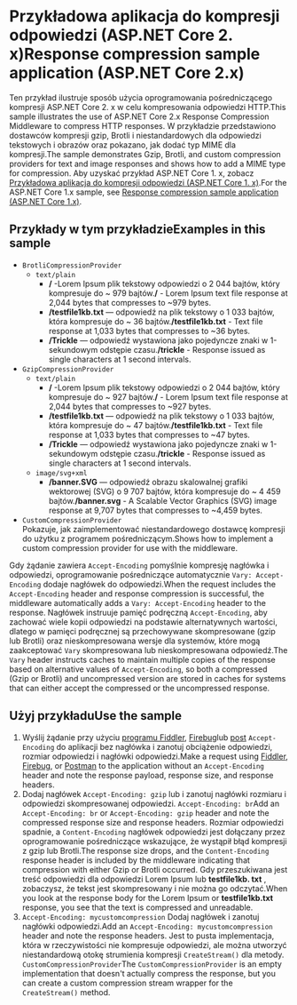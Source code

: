 # <a name="response-compression-sample-application-aspnet-core-2x"></a><span data-ttu-id="58675-101">Przykładowa aplikacja do kompresji odpowiedzi (ASP.NET Core 2. x)</span><span class="sxs-lookup"><span data-stu-id="58675-101">Response compression sample application (ASP.NET Core 2.x)</span></span>

<span data-ttu-id="58675-102">Ten przykład ilustruje sposób użycia oprogramowania pośredniczącego kompresji ASP.NET Core 2. x w celu kompresowania odpowiedzi HTTP.</span><span class="sxs-lookup"><span data-stu-id="58675-102">This sample illustrates the use of ASP.NET Core 2.x Response Compression Middleware to compress HTTP responses.</span></span> <span data-ttu-id="58675-103">W przykładzie przedstawiono dostawców kompresji gzip, Brotli i niestandardowych dla odpowiedzi tekstowych i obrazów oraz pokazano, jak dodać typ MIME dla kompresji.</span><span class="sxs-lookup"><span data-stu-id="58675-103">The sample demonstrates Gzip, Brotli, and custom compression providers for text and image responses and shows how to add a MIME type for compression.</span></span> <span data-ttu-id="58675-104">Aby uzyskać przykład ASP.NET Core 1. x, zobacz [Przykładowa aplikacja do kompresji odpowiedzi (ASP.NET Core 1. x)](https://github.com/aspnet/AspNetCore.Docs/tree/master/aspnetcore/performance/response-compression/samples/1.x).</span><span class="sxs-lookup"><span data-stu-id="58675-104">For the ASP.NET Core 1.x sample, see [Response compression sample application (ASP.NET Core 1.x)](https://github.com/aspnet/AspNetCore.Docs/tree/master/aspnetcore/performance/response-compression/samples/1.x).</span></span>

## <a name="examples-in-this-sample"></a><span data-ttu-id="58675-105">Przykłady w tym przykładzie</span><span class="sxs-lookup"><span data-stu-id="58675-105">Examples in this sample</span></span>

* `BrotliCompressionProvider`
  * `text/plain`
    * <span data-ttu-id="58675-106">**/** -Lorem Ipsum plik tekstowy odpowiedzi o 2 044 bajtów, który kompresuje do ~ 979 bajtów.</span><span class="sxs-lookup"><span data-stu-id="58675-106">**/** - Lorem Ipsum text file response at 2,044 bytes that compresses to ~979 bytes.</span></span>
    * <span data-ttu-id="58675-107">**/testfile1kb.txt** — odpowiedź na plik tekstowy o 1 033 bajtów, która kompresuje do ~ 36 bajtów.</span><span class="sxs-lookup"><span data-stu-id="58675-107">**/testfile1kb.txt** - Text file response at 1,033 bytes that compresses to ~36 bytes.</span></span>
    * <span data-ttu-id="58675-108">**/Trickle** — odpowiedź wystawiona jako pojedyncze znaki w 1-sekundowym odstępie czasu.</span><span class="sxs-lookup"><span data-stu-id="58675-108">**/trickle** - Response issued as single characters at 1 second intervals.</span></span>
* `GzipCompressionProvider`
  * `text/plain`
    * <span data-ttu-id="58675-109">**/** -Lorem Ipsum plik tekstowy odpowiedzi o 2 044 bajtów, który kompresuje do ~ 927 bajtów.</span><span class="sxs-lookup"><span data-stu-id="58675-109">**/** - Lorem Ipsum text file response at 2,044 bytes that compresses to ~927 bytes.</span></span>
    * <span data-ttu-id="58675-110">**/testfile1kb.txt** — odpowiedź na plik tekstowy o 1 033 bajtów, która kompresuje do ~ 47 bajtów.</span><span class="sxs-lookup"><span data-stu-id="58675-110">**/testfile1kb.txt** - Text file response at 1,033 bytes that compresses to ~47 bytes.</span></span>
    * <span data-ttu-id="58675-111">**/Trickle** — odpowiedź wystawiona jako pojedyncze znaki w 1-sekundowym odstępie czasu.</span><span class="sxs-lookup"><span data-stu-id="58675-111">**/trickle** - Response issued as single characters at 1 second intervals.</span></span>
  * `image/svg+xml`
    * <span data-ttu-id="58675-112">**/banner.SVG** — odpowiedź obrazu skalowalnej grafiki wektorowej (SVG) o 9 707 bajtów, która kompresuje do ~ 4 459 bajtów.</span><span class="sxs-lookup"><span data-stu-id="58675-112">**/banner.svg** - A Scalable Vector Graphics (SVG) image response at 9,707 bytes that compresses to ~4,459 bytes.</span></span>
* `CustomCompressionProvider`<br><span data-ttu-id="58675-113">Pokazuje, jak zaimplementować niestandardowego dostawcę kompresji do użytku z programem pośredniczącym.</span><span class="sxs-lookup"><span data-stu-id="58675-113">Shows how to implement a custom compression provider for use with the middleware.</span></span>

<span data-ttu-id="58675-114">Gdy żądanie zawiera `Accept-Encoding` pomyślnie kompresję nagłówka i odpowiedzi, oprogramowanie pośredniczące automatycznie `Vary: Accept-Encoding` dodaje nagłówek do odpowiedzi.</span><span class="sxs-lookup"><span data-stu-id="58675-114">When the request includes the `Accept-Encoding` header and response compression is successful, the middleware automatically adds a `Vary: Accept-Encoding` header to the response.</span></span> <span data-ttu-id="58675-115">Nagłówek instruuje pamięć podręczną `Accept-Encoding`, aby zachować wiele kopii odpowiedzi na podstawie alternatywnych wartości, dlatego w pamięci podręcznej są przechowywane skompresowane (gzip lub Brotli) oraz nieskompresowana wersje dla systemów, które mogą zaakceptować `Vary` skompresowana lub nieskompresowana odpowiedź.</span><span class="sxs-lookup"><span data-stu-id="58675-115">The `Vary` header instructs caches to maintain multiple copies of the response based on alternative values of `Accept-Encoding`, so both a compressed (Gzip or Brotli) and uncompressed version are stored in caches for systems that can either accept the compressed or the uncompressed response.</span></span>

## <a name="use-the-sample"></a><span data-ttu-id="58675-116">Użyj przykładu</span><span class="sxs-lookup"><span data-stu-id="58675-116">Use the sample</span></span>

1. <span data-ttu-id="58675-117">Wyślij żądanie przy użyciu [programu Fiddler](https://www.telerik.com/fiddler), [Firebug](https://getfirebug.com/)lub [post](https://www.getpostman.com/) `Accept-Encoding` do aplikacji bez nagłówka i zanotuj obciążenie odpowiedzi, rozmiar odpowiedzi i nagłówki odpowiedzi.</span><span class="sxs-lookup"><span data-stu-id="58675-117">Make a request using [Fiddler](https://www.telerik.com/fiddler), [Firebug](https://getfirebug.com/), or [Postman](https://www.getpostman.com/) to the application without an `Accept-Encoding` header and note the response payload, response size, and response headers.</span></span>
1. <span data-ttu-id="58675-118">Dodaj nagłówek `Accept-Encoding: gzip` lub i zanotuj nagłówki rozmiaru i odpowiedzi skompresowanej odpowiedzi. `Accept-Encoding: br`</span><span class="sxs-lookup"><span data-stu-id="58675-118">Add an `Accept-Encoding: br` or `Accept-Encoding: gzip` header and note the compressed response size and response headers.</span></span> <span data-ttu-id="58675-119">Rozmiar odpowiedzi spadnie, a `Content-Encoding` nagłówek odpowiedzi jest dołączany przez oprogramowanie pośredniczące wskazujące, że wystąpił błąd kompresji z gzip lub Brotli.</span><span class="sxs-lookup"><span data-stu-id="58675-119">The response size drops, and the `Content-Encoding` response header is included by the middleware indicating that compression with either Gzip or Brotli occurred.</span></span> <span data-ttu-id="58675-120">Gdy przeszukiwana jest treść odpowiedzi dla odpowiedzi Lorem Ipsum lub **testfile1kb. txt** , zobaczysz, że tekst jest skompresowany i nie można go odczytać.</span><span class="sxs-lookup"><span data-stu-id="58675-120">When you look at the response body for the Lorem Ipsum or **testfile1kb.txt** response, you see that the text is compressed and unreadable.</span></span>
1. <span data-ttu-id="58675-121">`Accept-Encoding: mycustomcompression` Dodaj nagłówek i zanotuj nagłówki odpowiedzi.</span><span class="sxs-lookup"><span data-stu-id="58675-121">Add an `Accept-Encoding: mycustomcompression` header and note the response headers.</span></span> <span data-ttu-id="58675-122">Jest to pusta implementacja, która w rzeczywistości nie kompresuje odpowiedzi, ale można utworzyć niestandardową otokę strumienia kompresji `CreateStream()` dla metody. `CustomCompressionProvider`</span><span class="sxs-lookup"><span data-stu-id="58675-122">The `CustomCompressionProvider` is an empty implementation that doesn't actually compress the response, but you can create a custom compression stream wrapper for the `CreateStream()` method.</span></span>
